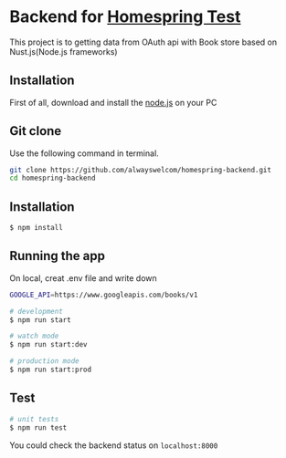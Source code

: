 Backend for [Homespring Test](https://rebootinvesting.com/)
===========

This project is to getting data from OAuth api with Book store based on Nust.js(Node.js frameworks)


Installation
------------

First of all, download and install the [node.js](https://nodejs.org/en/download/) on your PC

## Git clone
  
   Use the following command in terminal.
   ```sh
   git clone https://github.com/alwayswelcom/homespring-backend.git   
   cd homespring-backend
   ```

 ## Installation

```bash
$ npm install
```

## Running the app

On local, creat .env file and write down
```bash
GOOGLE_API=https://www.googleapis.com/books/v1
```

```bash
# development
$ npm run start

# watch mode
$ npm run start:dev

# production mode
$ npm run start:prod
```

## Test

```sh
# unit tests
$ npm run test
```
You could check the backend status on `localhost:8000`
